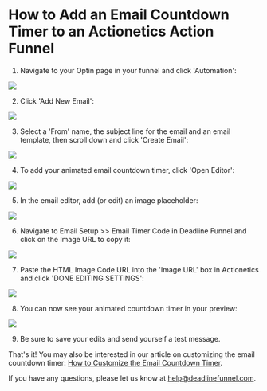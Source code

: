 # How to Add an Email Countdown Timer to an Actionetics Action Funnel

1. Navigate to your Optin page in your funnel and click 'Automation':

![](https://d33v4339jhl8k0.cloudfront.net/docs/assets/53974d6ce4b0c76107b109d1/images/592f1fa80428634b4a339530/file-%20ULIjaRV15X.png)

2. Click 'Add New Email':

![](https://d33v4339jhl8k0.cloudfront.net/docs/assets/53974d6ce4b0c76107b109d1/images/592f1fd42c7d3a074e8af5c1/file-%20epsjI7Kvku.png)

3. Select a 'From' name, the subject line for the email and an email template, then scroll down and click 'Create Email':

![](https://d33v4339jhl8k0.cloudfront.net/docs/assets/53974d6ce4b0c76107b109d1/images/592f20860428634b4a33953f/file-%20mkhj3c4FRA.png)

4. To add your animated email countdown timer, click 'Open Editor':

![](https://d33v4339jhl8k0.cloudfront.net/docs/assets/53974d6ce4b0c76107b109d1/images/592f21622c7d3a074e8af5e1/file-F9b4XVF9nC.png)

5. In the email editor, add \(or edit\) an image placeholder:

![](https://d33v4339jhl8k0.cloudfront.net/docs/assets/53974d6ce4b0c76107b109d1/images/592f1bff2c7d3a074e8af587/file-%20PNAYbE5IAM.png)

6. Navigate to Email Setup &gt;&gt; Email Timer Code in Deadline Funnel and click on the Image URL to copy it:

![](https://d33v4339jhl8k0.cloudfront.net/docs/assets/53974d6ce4b0c76107b109d1/images/5a7b40740428634376cfe917/file-o9H66kAXtU.png)

7. Paste the HTML Image Code URL into the 'Image URL' box in Actionetics and click 'DONE EDITING SETTINGS':

![](https://d33v4339jhl8k0.cloudfront.net/docs/assets/53974d6ce4b0c76107b109d1/images/592f1c992c7d3a074e8af597/file-5hcsCimtPt.png)

8. You can now see your animated countdown timer in your preview:

![](https://d33v4339jhl8k0.cloudfront.net/docs/assets/53974d6ce4b0c76107b109d1/images/592f1d1f2c7d3a074e8af5a1/file-%20NpSLNK5ZF4.png)

9. Be sure to save your edits and send yourself a test message.

That's it! You may also be interested in our article on customizing the email countdown timer: [How to Customize the Email Countdown Timer](http://documentation.deadlinefunnel.com/article/223-how-to-customize-%20the-email-countdown-timer).

If you have any questions, please let us know at [help@deadlinefunnel.com](mailto:mailto:help@deadlinefunnel.com).

